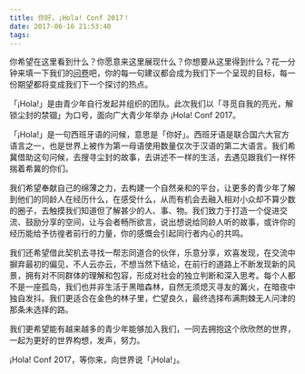 ```yaml
---
title: 你好，¡Hola! Conf 2017！
date: 2017-06-16 21:53:40
tags:
---
```


你希望在这里看到什么？你愿意来这里展现什么？你想要从这里得到什么？花一分钟来填一下我们的[问卷](http://teamhola.mikecrm.com/1USFIgL)吧，你的每一句建议都会成为我们下一个呈现的目标，每一份期望都将变成我们下一个探讨的热点。

「¡Hola!」是由青少年自行发起并组织的团队。此次我们以「寻觅自我的亮光，解锁尘封的禁锢」为口号，面向广大青少年举办 ¡Hola! Conf 2017。

「¡Hola!」是一句西班牙语的问候，意思是「你好」。西班牙语是联合国六大官方语言之一，也是世界上被作为第一母语使用数量仅次于汉语的第二大语言。我们希冀借助这句问候，去搜寻尘封的故事，去讲述不一样的生活，去遇见跟我们一样怀揣着希冀的你们。

我们希望奉献自己的绵薄之力，去构建一个自然亲和的平台，让更多的青少年了解到他们的同龄人在经历什么，在感受什么，从而有机会去融入相对小众却不算少数的圈子，去触摸我们知道但了解甚少的人、事、物。我们致力于打造一个促进交流、鼓励分享的空间，让与会者畅所欲言，说出想说给同龄人听的故事，或许你的经历能给予彷徨者前行的力量，你的感慨会引起同行者内心的共鸣。

我们还希望借此契机去寻找一帮志同道合的伙伴，乐意分享，欢喜发现，在交流中摒弃最初的偏见，不人云亦云，不想当然下结论，在前行的道路上不断发现新的风景，拥有对不同群体的理解和包容，形成对社会的独立判断和深入思考。每个人都不是一座孤岛，我们也并非生活于黑暗森林，自然无须熄灭寻友的篝火，在暗夜中独自发抖。我们更适合在金色的林子里，伫望良久，最终选择布满荆棘无人问津的那条未选择的路。

我们更希望能有越来越多的青少年能够加入我们，一同去拥抱这个欣欣然的世界，一起为更好的世界构想，发声，努力。

¡Hola! Conf 2017，等你来，向世界说「¡Hola!」。